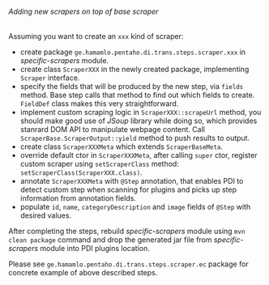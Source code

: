 ###### Adding new scrapers on top of base scraper
Assuming you want to create an `xxx` kind of scraper:
- create package `ge.hamamlo.pentaho.di.trans.steps.scraper.xxx` in _specific-scrapers_ module.
- create class  `ScraperXXX` in the newly created package, implementing `Scraper` interface.
- specify the fields that will be produced by the new step, via `fields` method. Base step calls that method to find out which fields to create. `FieldDef` class makes this very straightforward.
- implement custom scraping logic in `ScraperXXX::scrapeUrl` method, you should make good use of _JSoup_ library while doing so, which provides stanrard DOM API to manipulate webpage content. Call `ScraperBase.ScraperOutput::yield` method to push results to output. 
- create class `ScraperXXXMeta` which extends `ScraperBaseMeta`.
- override default ctor in `ScraperXXXMeta`, after calling `super` ctor, register custom scraper using `setScraperClass` method: ```setScraperClass(ScraperXXX.class)```.
- annotate `ScraperXXXMeta` with `@Step` annotation, that enables PDI to detect custom step when scanning for plugins and picks up step information from annotation fields.
- populate `id`, `name`, `categoryDescription` and `image` fields of `@Step` with desired values.

After completing the steps, rebuild _specific-scrapers_ module using ```mvn clean package``` command and drop the generated jar file from _specific-scrapers_ module into PDI plugins location.

Please see `ge.hamamlo.pentaho.di.trans.steps.scraper.ec` package for concrete example of above described steps.
